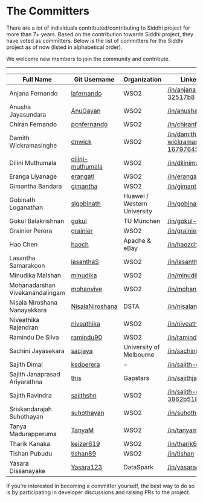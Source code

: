 # The Committers

There are a lot of individuals contributed/contributing to Siddhi project for more than 7+ years.
Based on the contribution towards Siddhi project, they have voted as committers.
Below is the list of committers for the Siddhi project as of now (listed in alphabetical order).

We welcome new members to join the community and contribute.

---

Full Name                       | Git Username                                          | Organization              |LinkedIn Profile   |
--------------------------------|-------------------------------------------------------|---------------------------|-------------------|
Anjana Fernando                 |[lafernando](https://github.com/lafernando)            |WSO2                       |[/in/anjana-fernando-32517b8](https://www.linkedin.com/in/anjana-fernando-32517b8/)
Anusha Jayasundara	            |[AnuGayan](https://github.com/AnuGayan)                |WSO2	                    |[/in/anushajayasundara](https://www.linkedin.com/in/anushajayasundara/)
Chiran Fernando	                |[pcnfernando](https://github.com/pcnfernando)          |WSO2	                    |[/in/chiranfernando](https://www.linkedin.com/in/chiranfernando/)
Damith Wickramasinghe	        |[dnwick](https://github.com/dnwick)	                |WSO2	                    |[/in/damith-wickramasinghe-16797645](https://www.linkedin.com/in/damith-wickramasinghe-16797645/)
Dilini Muthumala                |[dilini-muthumala](https://github.com/dilini-muthumala)|WSO2	                    |[/in/dilinimuthumala](https://www.linkedin.com/in/dilinimuthumala/)
Eranga Liyanage                 |[erangatl](https://github.com/erangatl)                |WSO2	                    |[/in/erangaliyanage](https://www.linkedin.com/in/erangaliyanage/)
Gimantha Bandara                |[gimantha](https://github.com/gimantha)	            |WSO2	                    |[/in/gimanthabandara](https://www.linkedin.com/in/gimanthabandara/)
Gobinath Loganathan             |[slgobinath](https://github.com/slgobinath)            |Huawei / Western University|[/in/gobinathl](https://www.linkedin.com/in/gobinathl/)
Gokul Balakrishnan              |[gokul](https://github.com/gokul)	                    |TU München	                |[/in/gokul-balakrishnan](https://www.linkedin.com/in/gokul-balakrishnan/)
Grainier Perera                 |[grainier](https://github.com/grainier)	            |WSO2	                    |[/in/grainier](https://www.linkedin.com/in/grainier/)
Hao Chen	                    |[haoch](https://github.com/haoch)	                    |Apache & eBay	            |[/in/haozch](https://www.linkedin.com/in/haozch/)
Lasantha Samarakoon	            |[lasanthaS](https://github.com/lasanthaS)	            |WSO2	                    |[/in/lasanthas](https://www.linkedin.com/in/lasanthas/)
Minudika Malshan	            |[minudika](https://github.com/minudika)	            |WSO2	                    |[/in/minudika](https://www.linkedin.com/in/minudika/)
Mohanadarshan Vivekanandalingam |[mohanvive](https://github.com/mohanvive)	            |WSO2	                    |[/in/mohanvive](https://www.linkedin.com/in/mohanvive/)
Nisala Niroshana Nanayakkara	|[NisalaNiroshana](https://github.com/NisalaNiroshana)	|DSTA           	        |[/in/nisalaniroshana](https://www.linkedin.com/in/nisalaniroshana/)
Niveathika Rajendran            |[niveathika](https://github.com/niveathika)	        |WSO2	                    |[/in/niveathika](https://www.linkedin.com/in/niveathika/)
Ramindu De Silva	            |[ramindu90](https://github.com/ramindu90)	            |WSO2	                    |[/in/ramindudesilva](https://www.linkedin.com/in/ramindudesilva/)
Sachini Jayasekara              |[sacjaya](https://github.com/sacjaya)                  |University of Melbourne    |[/in/sachinijayasekara](https://lk.linkedin.com/in/sachinijayasekara)
Sajith Dimal	                |[ksdperera](https://github.com/ksdperera)	            |-	                        |[/in/sajith-dimal-90](https://www.linkedin.com/in/sajith-dimal-90/)
Sajith Janaprasad Ariyarathna	|[this](https://github.com/this)	                    |Gapstars	                |[/in/sajithjanaprasad](https://www.linkedin.com/in/sajithjanaprasad/)
Sajith Ravindra	                |[sajithshn](https://github.com/sajithshn)	            |WSO2	                    |[/in/sajith-eshan-3862b518](https://www.linkedin.com/in/sajith-eshan-3862b518/)
Sriskandarajah Suhothayan	    |[suhothayan](https://github.com/suhothayan)	        |WSO2	                    |[/in/suhothayan](https://www.linkedin.com/in/suhothayan/)
Tanya Madurapperuma	            |[TanyaM](https://github.com/TanyaM)	                |WSO2	                    |[/in/tanyamadurapperuma](https://www.linkedin.com/in/tanyamadurapperuma/)
Tharik Kanaka	                |[keizer619](https://github.com/keizer619)	            |WSO2	                    |[/in/tharik619](https://www.linkedin.com/in/tharik619/)
Tishan Pubudu	                |[tishan89](https://github.com/tishan89)	            |WSO2	                    |[/in/tishan](https://www.linkedin.com/in/tishan/)
Yasara Dissanayake              |[Yasara123](https://github.com/Yasara123)              |DataSpark                  |[/in/yasaradissanayake](https://www.linkedin.com/in/yasaradissanayake)


If you’re interested in becoming a committer yourself, the best way to do so is by participating in developer discussions and raising PRs to the project.
